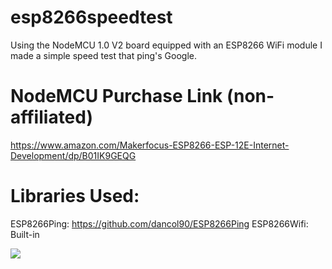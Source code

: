 # esp8266speedtest


Using the NodeMCU 1.0 V2 board equipped with an ESP8266 WiFi module I made a simple speed test that ping's Google.
# NodeMCU Purchase Link (non-affiliated)

https://www.amazon.com/Makerfocus-ESP8266-ESP-12E-Internet-Development/dp/B01IK9GEQG
# Libraries Used:


ESP8266Ping: https://github.com/dancol90/ESP8266Ping
ESP8266Wifi: Built-in

<img src="https://preview.ibb.co/eQguGx/MVIMG_20180427_211529.jpg" />

